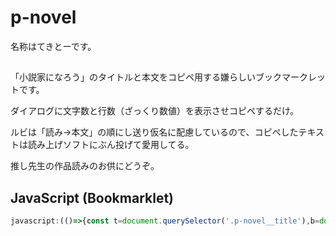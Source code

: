 # p-novel

名称はてきとーです。

##

「小説家になろう」のタイトルと本文をコピペ用する嫌らしいブックマークレットです。

ダイアログに文字数と行数（ざっくり数値）を表示させコピペするだけ。

ルビは「読み→本文」の順にし送り仮名に配慮しているので、コピペしたテキストは読み上げソフトにぶん投げて愛用してる。

推し先生の作品読みのお供にどうぞ。

## JavaScript (Bookmarklet)

```js
javascript:(()=>{const t=document.querySelector('.p-novel__title'),b=document.querySelector('.p-novel__body');if(!t||!b)return alert("取得不可");let f=n=>{let c=n.cloneNode(true);c.querySelectorAll('ruby').forEach(r=>{let rt=r.querySelector('rt'),rb=[...r.childNodes].filter(n=>n.nodeType===3).map(n=>n.textContent).join(''),y=rt?.innerText.trim()||"",ok=/[\p{Script=Hiragana}\p{Script=Katakana}\p{Script=Han}\p{Alphabetic}\p{Number}]/u.test(y);r.replaceWith(ok?`（${y}）・${rb}`:rb)});return c.innerText};let title=t.innerText,text=title+%27\n\n%27+f(b)+%27\n。。。。%27,lines=text.split(%27\n%27).filter(l=>l.trim()).length,chars=text.length;navigator.clipboard.writeText(text).then(()=>alert(`コピー完了: ${title}\n文字数: ${chars}\n行数: ${lines}`)).catch(e=>alert("コピー失敗: "+e))})();
```
